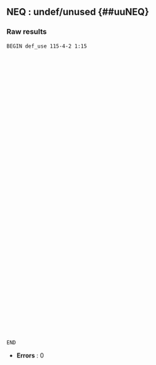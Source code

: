 ## NEQ : undef/unused {##uuNEQ}
### Raw results


~~~
BEGIN def_use 115-4-2 1:15
















































END
~~~

* **Errors** : 0

